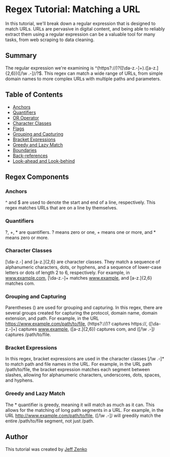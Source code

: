 # Regex Tutorial: Matching a URL

In this tutorial, we'll break down a regular expression that is designed to match URLs. URLs are pervasive in digital content, and being able to reliably extract them using a regular expression can be a valuable tool for many tasks, from web scraping to data cleaning.

## Summary

The regular expression we're examining is ^(https?:\/\/)?([\da-z\.-]+)\.([a-z\.]{2,6})([\/\w \.-]*)*\/?$. This regex can match a wide range of URLs, from simple domain names to more complex URLs with multiple paths and parameters.
## Table of Contents

- [Anchors](#anchors)
- [Quantifiers](#quantifiers)
- [OR Operator](#or-operator)
- [Character Classes](#character-classes)
- [Flags](#flags)
- [Grouping and Capturing](#grouping-and-capturing)
- [Bracket Expressions](#bracket-expressions)
- [Greedy and Lazy Match](#greedy-and-lazy-match)
- [Boundaries](#boundaries)
- [Back-references](#back-references)
- [Look-ahead and Look-behind](#look-ahead-and-look-behind)

## Regex Components
### Anchors
^ and $ are used to denote the start and end of a line, respectively. This regex matches URLs that are on a line by themselves.
### Quantifiers
?, +, * are quantifiers. ? means zero or one, + means one or more, and * means zero or more.
### Character Classes
[\da-z\.-] and [a-z\.]{2,6} are character classes. They match a sequence of alphanumeric characters, dots, or hyphens, and a sequence of lower-case letters or dots of length 2 to 6, respectively. For example, in www.example.com, [\da-z\.-]+ matches www.example, and [a-z\.]{2,6} matches com.
### Grouping and Capturing
Parentheses () are used for grouping and capturing. In this regex, there are several groups created for capturing the protocol, domain name, domain extension, and path. For example, in the URL https://www.example.com/path/to/file, (https?:\/\/)? captures https://, ([\da-z\.-]+) captures www.example, ([a-z\.]{2,6}) captures com, and ([\/\w \.-]*)* captures /path/to/file.
### Bracket Expressions
In this regex, bracket expressions are used in the character classes [\/\w \.-]* to match path and file names in the URL. For example, in the URL path /path/to/file, the bracket expression matches each segment between slashes, allowing for alphanumeric characters, underscores, dots, spaces, and hyphens.
### Greedy and Lazy Match
The * quantifier is greedy, meaning it will match as much as it can. This allows for the matching of long path segments in a URL. For example, in the URL http://www.example.com/path/to/file, ([\/\w \.-]*)* will greedily match the entire /path/to/file segment, not just /path.
## Author
This tutorial was created by [Jeff Zenko](https://github.com/codemodeactivate)

